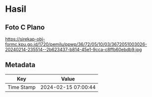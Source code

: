 # Hasil

## Foto C Plano

https://sirekap-obj-formc.kpu.go.id/1720/pemilu/ppwp/36/72/05/10/03/3672051003026-20240214-235514--2b623437-b814-45e1-9cca-c8ffb60ebdb9.jpg


## Metadata

| Key        | Value               |
| ---------- | ------------------- |
| Time Stamp | 2024-02-15 07:00:44 |



